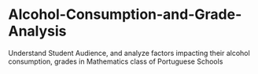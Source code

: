 # Alcohol-Consumption-and-Grade-Analysis
Understand Student Audience, and analyze factors impacting their alcohol consumption, grades in Mathematics class of Portuguese Schools

